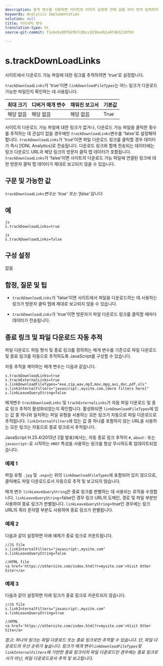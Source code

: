 ```yaml
---
description: 동적 변수를 사용하면 사이트의 이미지 요청에 전체 값을 여러 번씩 입력하지 않고도 한 변수에서 다른 변수로 값을 복사할 수 있습니다.
keywords: Analytics Implementation
solution: null
title: 다이내믹 변수
translation-type: ht
source-git-commit: f1ebe5e89f62957c8bcc829be4b1a97463210f93

---
```



# s.trackDownLoadLinks

사이트에서 다운로드 가능 파일에 대한 링크를 추적하려면 'true'로 설정합니다.

*`trackDownloadLinks`*&#x200B;가 'true'이면 *`linkDownloadFileTypes`*&#x200B;는 어느 링크가 다운로드 가능한 파일인지 확인하는 데 사용됩니다.

| 최대 크기 | 디버거 매개 변수 | 채워진 보고서 | 기본값 |
|---|---|---|---|
| 해당 없음 | 해당 없음 | 해당 없음 | True |

사이트의 다운로드 가능 파일에 대한 링크가 없거나, 다운로드 가능 파일을 클릭한 횟수를 추적하는 데 관심이 없을 경우에만 *`trackDownloadLinks`*&#x200B;변수를 'false'로 설정해야 합니다. *`trackDownloadLinks`*&#x200B;가 'true'이면 파일 다운로드 링크를 클릭할 경우 데이터가 즉시 [!DNL Analytics]로 전송됩니다. 다운로드 링크와 함께 전송되는 데이터에는 링크 다운로드 URL과 해당 링크의 방문자 클릭 맵 데이터가 포함됩니다.  *`trackDownloadLinks`*&#x200B;가 'false'이면 사이트의 다운로드 가능 파일에 연결된 링크에 대한 방문자 클릭 맵 데이터가 제대로 보고되지 않을 수 있습니다.

## 구문 및 가능한 값

*`trackDownloadLinks`변수는 'true' 또는 'false'입니다.*

## 예

```
js
s.trackDownloadLinks=true 
```

```
js
s.trackDownloadLinks=false
```

## 구성 설정

없음

## 함정, 질문 및 팁

* *`trackDownloadLinks`*&#x200B;가 'false'이면 사이트에서 파일을 다운로드하는 데 사용하는 링크가 방문자 클릭 맵에 제대로 보고되지 않을 수 있습니다.

* *`trackDownloadLinks`*&#x200B;가 'true'이면 방문자가 파일 다운로드 링크를 클릭할 때마다 데이터가 전송됩니다.

## 종료 링크 및 파일 다운로드 자동 추적

파일 다운로드 파일 형식 및 종료 링크를 정의하는 매개 변수를 기준으로 파일 다운로드 및 종료 링크를 자동으로 추적하도록 JavaScript를 구성할 수 있습니다.

자동 추적을 제어하는 매개 변수는 다음과 같습니다.

```
s.trackDownloadLinks=true 
s.trackExternalLinks=true 
s.linkDownloadFileTypes="exe,zip,wav,mp3,mov,mpg,avi,doc,pdf,xls" 
s.linkInternalFilters="javascript:,mysite.com,[more filters here]" 
s.linkLeaveQueryString=false 
```

매개변수 `trackDownloadLinks` 및 `trackExternalLinks`가 자동 파일 다운로드 및 종료 링크 추적이 활성화되었는지 확인합니다. 활성화되면 `linkDownloadFileTypes`에 있는 값 중 하나와 일치하는 파일 유형을 사용하는 모든 링크가 자동으로 파일 다운로드로 추적됩니다. `linkInternalFilters`에 있는 값 중 하나를 포함하지 않는 URL을 사용하는 모든 링크는 자동으로 종료 링크로서 추적됩니다.

JavaScript H.25.4(2013년 2월 발표)에서는, 자동 종료 링크 추적이 `#`, `about:` 또는 `javascript:`로 시작하는 `HREF` 특성을 사용하는 링크를 항상 무시하도록 업데이트되었습니다.

### 예제 1

파일 유형 `.jpg` 및 `.aspx`는 위의 `linkDownloadFileTypes`에 포함되어 있지 않으므로, 클릭해도 파일 다운로드로서 자동으로 추적 및 보고되지 않습니다.

매개 변수 `linkLeaveQueryString`은 종료 링크를 판별하는 데 사용되는 로직을 수정합니다. `linkLeaveQueryString`=false인 경우 링크 URL의 도메인, 경로 및 파일 부분만 사용하여 종료 링크가 판별됩니다. `linkLeaveQueryString`=true인 경우에는 링크 URL의 쿼리 문자열 부분도 사용하여 종료 링크가 판별됩니다.

### 예제 2

다음과 같이 설정하면 아래 예제가 종료 링크로 카운트됩니다.

```
//JS file  
s.linkInternalFilters="javascript:,mysite.com" 
s.linkLeaveQueryString=false 
 
//HTML file 
<a href='https://othersite.com/index.html?r=mysite.com'>Visit Other Site!</a> 
```

### 예제 3

다음과 같이 설정하면 아래 링크가 종료 링크로 카운트되지 않습니다.

```
//JS file  
s.linkInternalFilters="javascript:,mysite.com" 
s.linkLeaveQueryString=true 
 
//HTML  
<a href='https://othersite.com/index.html?r=mysite.com'>Visit Other Site</a> 
```

*참고: 하나의 링크는 파일 다운로드 또는 종료 링크로만 추적할 수 있습니다. 단, 파일 다운로드의 우선 순위가 높습니다. 링크가 매개 변수`linkDownloadFileTypes`및`linkInternalFilters`에 기반한 종료 링크이자 파일 다운로드인 경우에는 종료 링크로서가 아닌, 파일 다운로드로서 추적 및 보고됩니다.*